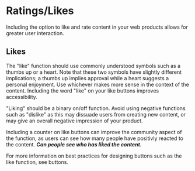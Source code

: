 # Ratings/Likes

Including the option to like and rate content in your web products allows for greater user interaction.

## Likes

The "like" function should use commonly understood symbols such as a thumbs up or a heart. Note that these two symbols have slightly different implications; a thumbs up implies approval while a heart suggests a personal enjoyment. Use whichever makes more sense in the context of the content. Including the word "like" on your like buttons improves accessibility.

"Liking" should be a binary on/off function. Avoid using negative functions such as "dislike" as this may dissuade users from creating new content, or may give an overall negative impression of your product. 

Including a counter on like buttons can improve the community aspect of the function, as users can see how many people have positivly reacted to the content. _**Can people see who has liked the content.**_

For more information on best practices for designing buttons such as the like function, see buttons. 

